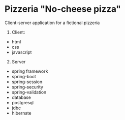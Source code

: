 # Pizzeria "No-cheese pizza"
Client-server application for a fictional pizzeria

1. Client: 
  * html
  * css
  * javascript
2. Server  
  * spring framework
   * spring-boot
   * spring-session
   * spring-security
   * spring-validation
  * database
   * postgresql
   * jdbc
   * hibernate
